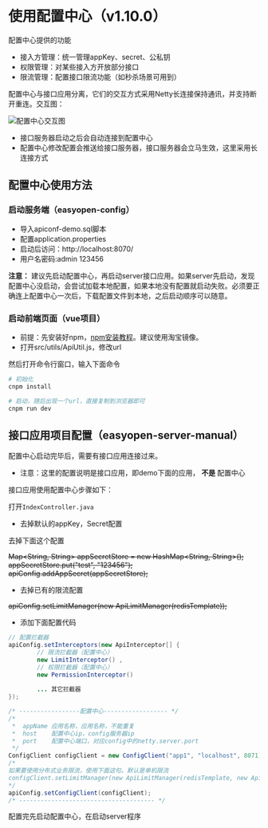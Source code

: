 # 使用配置中心（v1.10.0）

配置中心提供的功能

- 接入方管理：统一管理appKey、secret、公私钥
- 权限管理：对某些接入方开放部分接口
- 限流管理：配置接口限流功能（如秒杀场景可用到）

配置中心与接口应用分离，它们的交互方式采用Netty长连接保持通讯，并支持断开重连。交互图：

![配置中心交互图](https://images.gitee.com/uploads/images/2018/0728/094853_5bc4169d_332975.png "QQ截图20180728094824.png")

- 接口服务器启动之后会自动连接到配置中心
- 配置中心修改配置会推送给接口服务器，接口服务器会立马生效，这里采用长连接方式


## 配置中心使用方法

### 启动服务端（easyopen-config）

- 导入apiconf-demo.sql脚本
- 配置application.properties
- 启动后访问：http://localhost:8070/
- 用户名密码:admin 123456

**注意：** 建议先启动配置中心，再启动server接口应用。如果server先启动，发现配置中心没启动，会尝试加载本地配置，如果本地没有配置就启动失败。必须要正确连上配置中心一次后，下载配置文件到本地，之后启动顺序可以随意。
    
### 启动前端页面（vue项目）

- 前提：先安装好npm，[npm安装教程](https://www.cnblogs.com/ghfjj/p/6364937.html)。建议使用淘宝镜像。
- 打开src/utils/ApiUtil.js，修改url

然后打开命令行窗口，输入下面命令

```bash
# 初始化
cnpm install

# 启动，随后出现一个url，直接复制到浏览器即可
cnpm run dev
```

## 接口应用项目配置（easyopen-server-manual）

配置中心启动完毕后，需要有接口应用连接过来。

- 注意：这里的配置说明是接口应用，即demo下面的应用， **不是** 配置中心

接口应用使用配置中心步骤如下：

打开`IndexController.java`

- 去掉默认的appKey，Secret配置

去掉下面这个配置

~~Map<String, String> appSecretStore = new HashMap<String, String>();~~
~~appSecretStore.put("test", "123456");~~
~~apiConfig.addAppSecret(appSecretStore);~~

- 去掉已有的限流配置

~~apiConfig.setLimitManager(new ApiLimitManager(redisTemplate));~~

- 添加下面配置代码

```java
// 配置拦截器
apiConfig.setInterceptors(new ApiInterceptor[] {
        // 限流拦截器（配置中心）
        new LimitInterceptor() ,
        // 权限拦截器（配置中心）
        new PermissionInterceptor()
        
        ... 其它拦截器
});

/* -----------------配置中心------------------ */
/*
 *  appName 应用名称，应用名称，不能重复
 *  host    配置中心ip，config服务器ip
 *  port    配置中心端口，对应config中的netty.server.port
 */
ConfigClient configClient = new ConfigClient("app1", "localhost", 8071);
/*
如果要使用分布式业务限流，使用下面这句。默认是单机限流
configClient.setLimitManager(new ApiLimitManager(redisTemplate, new ApiLimitConfigLocalManager()));
*/
apiConfig.setConfigClient(configClient);
/* -------------------------------------- */
```

配置完先启动配置中心，在启动server程序